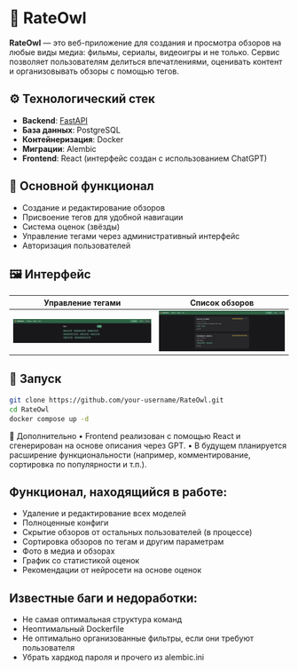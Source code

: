 # 🦉 RateOwl

**RateOwl** — это веб-приложение для создания и просмотра обзоров на любые виды медиа: фильмы, сериалы, видеоигры и не только. Сервис позволяет пользователям делиться впечатлениями, оценивать контент и организовывать обзоры с помощью тегов.

## ⚙️ Технологический стек

- **Backend**: [FastAPI](https://fastapi.tiangolo.com/)
- **База данных**: PostgreSQL
- **Контейнеризация**: Docker
- **Миграции**: Alembic
- **Frontend**: React (интерфейс создан с использованием ChatGPT)

## 🧩 Основной функционал

- Создание и редактирование обзоров
- Присвоение тегов для удобной навигации
- Система оценок (звёзды)
- Управление тегами через административный интерфейс
- Авторизация пользователей

## 🖼️ Интерфейс

| Управление тегами        | Список обзоров                |
|--------------------------|-------------------------------|
| ![Теги](images/tags.png) | ![Обзоры](images/reviews.png) |


## 🚀 Запуск

```bash
git clone https://github.com/your-username/RateOwl.git
cd RateOwl
docker compose up -d
```

📝 Дополнительно
	•	Frontend реализован с помощью React и сгенерирован на основе описания через GPT.
	•	В будущем планируется расширение функциональности (например, комментирование, сортировка по популярности и т.п.).


## Функционал, находящийся в работе:
- Удаление и редактирование всех моделей
- Полноценные конфиги
- Скрытие обзоров от остальных пользователей (в процессе)
- Сортировка обзоров по тегам и другим параметрам
- Фото в медиа и обзорах
- График со статистикой оценок
- Рекомендации от нейросети на основе оценок

## Известные баги и недоработки:
- Не самая оптимальная структура команд
- Неоптимальный Dockerfile
- Не оптимально организованные фильтры, если они требуют пользователя
- Убрать хардкод пароля и прочего из alembic.ini